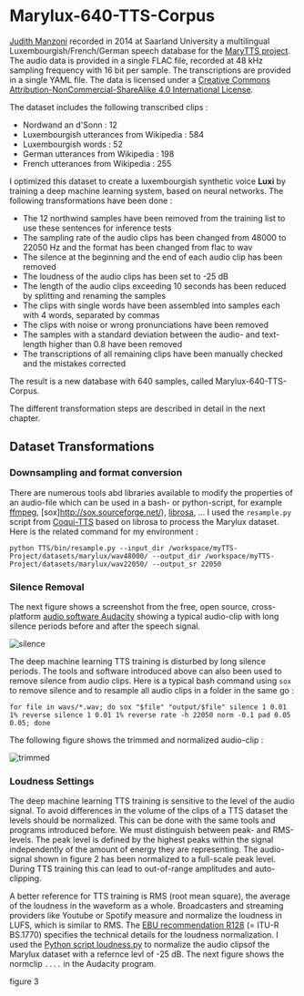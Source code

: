 # Marylux-640-TTS-Corpus

[Judith Manzoni](https://www.uni-trier.de/universitaet/fachbereiche-faecher/fachbereich-ii/faecher/phonetik/personal/dr-judith-manzoni) recorded in 2014 at Saarland University a multilingual Luxembourgish/French/German speech database for the [MaryTTS project](https://github.com/marytts). The audio data is provided in a single FLAC file, recorded at 48 kHz sampling frequency with 16 bit per sample. The transcriptions are provided in a single YAML file. The data is licensed under a [Creative Commons Attribution-NonCommercial-ShareAlike 4.0 International License](https://creativecommons.org/licenses/by-nc-sa/4.0/).

The dataset includes the following transcribed clips :
* Nordwand an d'Sonn : 12
* Luxembourgish utterances from Wikipedia : 584
* Luxembourgish words : 52
* German utterances from Wikipedia : 198
* French utterances from Wikipedia : 255

I optimized this dataset to create a luxembourgish synthetic voice **Luxi** by  training a deep machine learning system, based on neural networks. The following transformations have been done :
* The 12 northwind samples have been removed from the training list to use these sentences for inference tests
* The sampling rate of the audio clips has been changed from 48000 to 22050 Hz and the format has been changed from flac to wav
* The silence at the beginning and the end of each audio clip has been removed 
* The loudness of the audio clips has been set to -25 dB
* The length of the audio clips exceeding 10 seconds has been reduced by splitting and renaming the samples 
* The clips with single words have been assembled into samples each with 4 words, separated by commas
* The clips with noise or wrong pronunciations have been removed
* The samples with a standard deviation between the audio- and text-length higher than 0.8 have been removed
* The transcriptions of all remaining clips have been manually checked and the mistakes corrected

 The result is a new database with 640 samples, called Marylux-640-TTS-Corpus.
 
 The different transformation steps are described in detail in the next chapter.
 
 ## Dataset Transformations
 
 ### Downsampling and format conversion
 There are numerous tools abd libraries available to modify the properties of an audio-file which can be used in a bash- or python-script, for example [ffmpeg](https://ffmpeg.org), [sox]http://sox.sourceforge.net/), [librosa](https://librosa.org), ... I used the `resample.py` script from [Coqui-TTS](https://github.com/mbarnig/TTS) based on librosa to process the Marylux dataset. Here is the related command for my environment :
   
``` 
python TTS/bin/resample.py --input_dir /workspace/myTTS-Project/datasets/marylux/wav48000/ --output_dir /workspace/myTTS-Project/datasets/marylux/wav22050/ --output_sr 22050
```   

### Silence Removal
The next figure shows a screenshot from the free, open source, cross-platform [audio software Audacity](https://www.audacityteam.org) showing a typical audio-clip with long silence periods before and after the speech signal.

![silence](https://github.com/mbarnig/Marylux-640-TTS-Corpus/blob/main/pictures/wav-original.png) 

The deep machine learning TTS training is disturbed by long silence periods. The tools and software introduced above can also been used to remove silence from audio clips. Here is a typical bash command using `sox` to remove silence and to resample all audio clips in a folder in the same go :    

```
for file in wavs/*.wav; do sox "$file" "output/$file" silence 1 0.01 1% reverse silence 1 0.01 1% reverse rate -h 22050 norm -0.1 pad 0.05 0.05; done
```   
The following figure shows the trimmed and normalized audio-clip : 

![trimmed](https://github.com/mbarnig/Marylux-640-TTS-Corpus/blob/main/pictures/wav-modified.png) 

### Loudness Settings
The deep machine learning TTS training is sensitive to the level of the audio signal. To avoid differences in the volume of the clips of a TTS dataset the levels should be normalized. This can be done with the same tools and programs introduced before. We must distinguish between peak- and RMS-levels. The peak level is defined by the highest peaks within the signal independently of the amount of energy they are representing. The audio-signal shown in figure 2 has been normalized to a full-scale peak level. During TTS training this can lead to out-of-range amplitudes and auto-clipping. 

A better reference for TTS training is RMS (root mean square), the average of the loudness in the waveform as a whole. Broadcasters and streaming providers like Youtube or Spotify measure and normalize the loudness in LUFS, which is similar to RMS. The [EBU recommendation R128](https://tech.ebu.ch/docs/r/r128-2014.pdf) (= ITU-R BS.1770) specifies the technical details for the loudness normalization. I used the [Python script loudness.py](https://github.com/csteinmetz1/loudness.py) to normalize the audio clipsof the Marylux dataset with a refernce levl of -25 dB. The next figure shows the normclip `....` in the Audacity program.

figure 3

 
